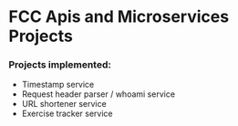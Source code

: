 
# FCC Apis and Microservices Projects

### Projects implemented:
* Timestamp service
* Request header parser / whoami service
* URL shortener service
* Exercise tracker service
